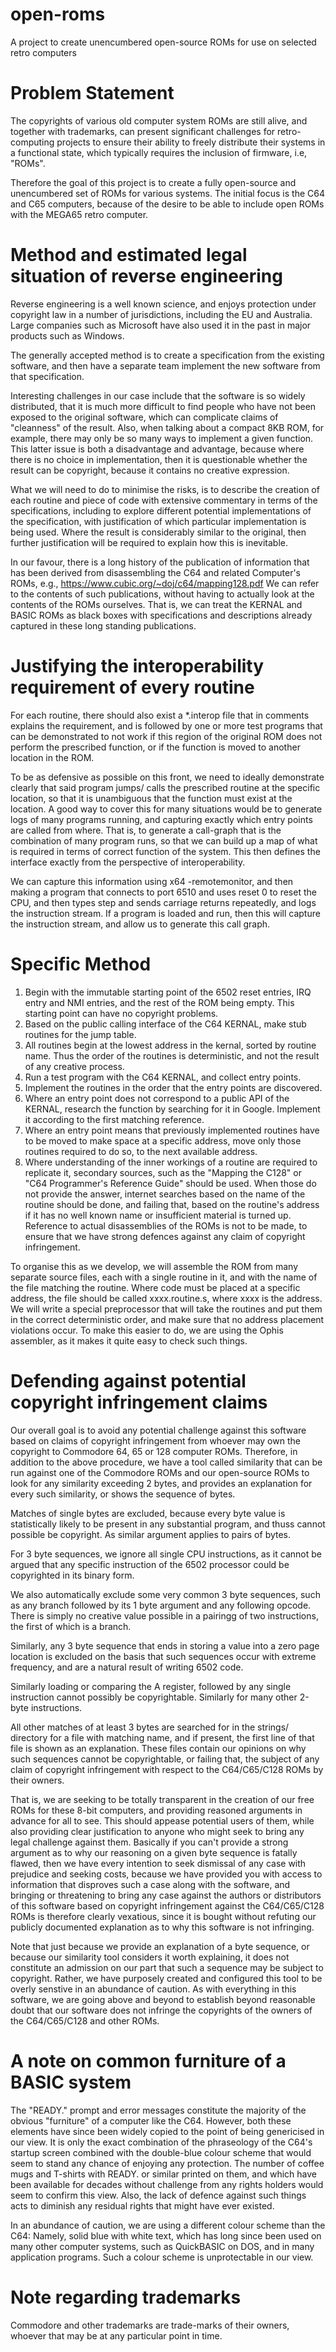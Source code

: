 # open-roms
A project to create unencumbered open-source ROMs for use on selected retro computers

# Problem Statement

The copyrights of various old computer system ROMs are still alive, and together with trademarks, can present significant
challenges for retro-computing projects to ensure their ability to freely distribute their systems in a functional state,
which typically requires the inclusion of firmware, i.e, "ROMs".

Therefore the goal of this project is to create a fully open-source and unencumbered set of ROMs for various systems.
The initial focus is the C64 and C65 computers, because of the desire to be able to include open ROMs with the MEGA65
retro computer.

# Method and estimated legal situation of reverse engineering

Reverse engineering is a well known science, and enjoys protection under copyright law in a number of jurisdictions,
including the EU and Australia.  Large companies such as Microsoft have also used it in the past in major products
such as Windows.

The generally accepted method is to create a specification from the existing software, and then have a separate team
implement the new software from that specification.  

Interesting challenges in our case include that the software is so widely distributed, that it is much more difficult
to find people who have not been exposed to the original software, which can complicate claims of "cleanness" of the
result.  Also, when talking about a compact 8KB ROM, for example, there may only be so many ways to implement a given
function.  This latter issue is both a disadvantage and advantage, because where there is no choice in implementation,
then it is questionable whether the result can be copyright, because it contains no creative expression.

What we will need to do to minimise the risks, is to describe the creation of each routine and piece of code with
extensive commentary in terms of the specifications, including to explore different potential implementations of
the specification, with justification of which particular implementation is being used.  Where the result is considerably
similar to the original, then further justification will be required to explain how this is inevitable.

In our favour, there is a long history of the publication of information that has been derived from disassembling the
C64 and related Computer's ROMs, e.g., https://www.cubic.org/~doj/c64/mapping128.pdf
We can refer to the contents of such publications, without having to actually look at the contents of the ROMs ourselves.
That is, we can treat the KERNAL and BASIC ROMs as black boxes with specifications and descriptions already captured in these
long standing publications.

# Justifying the interoperability requirement of every routine

For each routine, there should also exist a *.interop file that in comments explains the requirement, and is
followed by one or more test programs that can be demonstrated to not work if this region of the original ROM
does not perform the prescribed function, or if the function is moved to another location in the ROM.

To be as defensive as possible on this front, we need to ideally demonstrate clearly that said program jumps/
calls the prescribed routine at the specific location, so that it is unambiguous that the function must exist
at the location.  A good way to cover this for many situations would be to generate logs of many programs
running, and capturing exactly which entry points are called from where. That is, to generate a call-graph
that is the combination of many program runs, so that we can build up a map of what is required in terms of
correct function of the system.  This then defines the interface exactly from the perspective of interoperability.

We can capture this information using x64 -remotemonitor, and then making a program that connects to port 6510
and uses reset 0 to reset the CPU, and then types step and sends carriage returns repeatedly, and logs the
instruction stream.  If a program is loaded and run, then this will capture the instruction stream, and allow us
to generate this call graph.

# Specific Method

1. Begin with the immutable starting point of the 6502 reset entries, IRQ entry and NMI entries, and the rest of the ROM being empty.  This starting point can have no copyright problems.
2. Based on the public calling interface of the C64 KERNAL, make stub routines for the jump table.
3. All routines begin at the lowest address in the kernal, sorted by routine name.  Thus the order of the routines is deterministic, and not the result of any creative process.
3. Run a test program with the C64 KERNAL, and collect entry points.
4. Implement the routines in the order that the entry points are discovered.
5. Where an entry point does not correspond to a public API of the KERNAL, research the function by searching for it in Google. Implement it according to the first matching reference.
6. Where an entry point means that previously implemented routines have to be moved to make space at a specific address, move only those routines required to do so, to the next available address.
7. Where understanding of the inner workings of a routine are required to replicate it, secondary sources, such as the "Mapping the C128" or "C64 Programmer's Reference Guide" should be used. When those do not provide the answer, internet searches based on the name of the routine should be done, and failing that, based on the routine's address if it has no well known name or insufficient material is turned up.  Reference to actual disassemblies of the ROMs is not to be made, to ensure that we have strong defences against any claim of copyright infringement.

To organise this as we develop, we will assemble the ROM from many separate source files, each with a single routine in it, and with the name of the file matching the routine.  Where code must be placed at a specific address, the file should be called xxxx.routine.s, where xxxx is the address.  We will write a special preprocessor that will take the routines and put them in the correct deterministic order, and make
sure that no address placement violations occur.  To make this easier to do, we are using the Ophis assembler, as it makes it quite easy to check such things.

# Defending against potential copyright infringement claims

Our overall goal is to avoid any potential challenge against this software based on
claims of copyright infringement from whoever may own the copyright to Commodore 64,
65 or 128 computer ROMs.  Therefore, in addition to the above procedure, we have a
tool called similarity that can be run against one of the Commodore ROMs and our
open-source ROMs to look for any similarity exceeding 2 bytes, and provides an
explanation for every such similarity, or shows the sequence of bytes.

Matches of single bytes are excluded, because every byte value is statistically
likely to be present in any substantial program, and thuss cannot possible be copyright.
As similar argument applies to pairs of bytes.

For 3 byte sequences, we ignore all single CPU instructions, as it cannot be argued that
any specific instruction of the 6502 processor could be copyrighted in its binary form.

We also automatically exclude some very common 3 byte sequences, such as any branch
followed by its 1 byte argument and any following opcode.  There is simply no creative
value possible in a pairingg of two instructions, the first of which is a branch.

Similarly, any 3 byte sequence that ends in storing a value into a zero page location is
excluded on the basis that such sequences occur with extreme frequency, and are a natural
result of writing 6502 code.

Similarly loading or comparing the A register, followed by any single instruction cannot
possibly be copyrightable.  Similarly for many other 2-byte instructions.

All other matches of at least 3 bytes are searched for in the strings/ directory for
a file with matching name, and if present, the first line of that file is shown as 
an explanation.  These files contain our opinions on why such sequences cannot be 
copyrightable, or failing that, the subject of any claim of copyright infringement with
respect to the C64/C65/C128 ROMs by their owners.

That is, we are seeking to be totally transparent in the creation of our free ROMs
for these 8-bit computers, and providing reasoned arguments in advance for all to see.
This should appease potential users of them, while also providing clear justification
to anyone who might seek to bring any legal challenge against them.  Basically if you
can't provide a strong argument as to why our reasoning on a given byte sequence is
fatally flawed, then we have every intention to seek dismissal of any case with prejudice
and seeking costs, because we have provided you with access to information that disproves
such a case along with the software, and bringing or threatening to bring any case
against the authors or distributors of this software based on copyright infringement against
the C64/C65/C128 ROMs is therefore clearly vexatious, since it is bought without refuting
our publicly documented explanation as to why this software is not infringing.

Note that just because we provide an explanation of a byte sequence, or because our similarity
tool considers it worth explaining, it does not constitute an admission on our part that such
a sequence may be subject to copyright.  Rather, we have purposely created and configured 
this tool to be overly senstive in an abundance of caution. As with everything in this software,
we are going above and beyond to establish beyond reasonable doubt that our software does not
infringe the copyrights of the owners of the C64/C65/C128 and other ROMs.

# A note on common furniture of a BASIC system

The "READY." prompt and error messages constitute the majority of the obvious "furniture" of
a computer like the C64.  However, both these elements have since been widely copied to the
point of being genericised in our view.  It is only the exact combination of the phraseology
of the C64's startup screen combined with the double-blue colour scheme that would seem to
stand any chance of enjoying any protection.  The number of coffee mugs and T-shirts with
READY. or similar printed on them, and which have been available for decades without
challenge from any rights holders would seem to confirm this view.  Also, the lack of defence
against such things acts to diminish any residual rights that might have ever existed.

In an abundance of caution, we are using a different colour scheme than the C64: Namely,
solid blue with white text, which has long since been used on many other computer systems,
such as QuickBASIC on DOS, and in many application programs.  Such a colour scheme is
unprotectable in our view.

# Note regarding trademarks

Commodore and other trademarks are trade-marks of their owners, whoever that may be at any particular point in time.  

